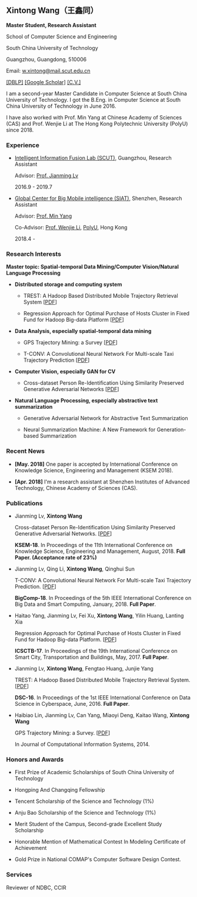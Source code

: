 ## Xintong Wang（王鑫同）

**Master Student, Research Assistant**

School of Computer Science and Engineering

South China University of Technology

Guangzhou, Guangdong, 510006

Email: w.xintong@mail.scut.edu.cn

[[DBLP]](http://dblp.org/pers/hd/w/Wang:Xintong) [[Google Scholar]](https://scholar.google.com/citations?user=xYfO9VEAAAAJ&hl=en) [[C.V.]](https://docs.google.com/viewer?a=v&pid=sites&srcid=ZGVmYXVsdGRvbWFpbnx4aW50b25naG9tZXxneDo1OGQwNjI3OGYxMjZkZDhl)

I am a second-year Master Candidate in Computer Science at South China University of Technology.  I got the B.Eng. in Computer Science at South China University of Technology in June 2016. 

I have also worked with Prof. Min Yang at Chinese Academy of Sciences (CAS)  and Prof. Wenjie Li at The Hong Kong Polytechnic University (PolyU) since 2018.

### Experience

- [Intelligent Information Fusion Lab (SCUT)](https://so-link.org/), Guangzhou, Research Assistant
  
  Advisor: [Prof. Jianming Lv](https://blog.so-link.org/team/jmlv.html)

  2016.9 - 2019.7

- [Global Center for Big Mobile intelligence (SIAT)](http://bmi.siat.ac.cn/), Shenzhen, Research Assistant

  Advisor: [Prof. Min Yang](http://minyang.me/)
  
  Co-Advisor: [Prof. Wenjie Li](http://www4.comp.polyu.edu.hk/~cswjli/), [PolyU](http://www.polyu.edu.hk/), Hong Kong

  2018.4 -  


### Research Interests

**Master topic: Spatial-temporal Data Mining/Computer Vision/Natural Language Processing**

- **Distributed storage and computing system**

    - TREST: A Hadoop Based Distributed Mobile Trajectory Retrieval System [[PDF](https://www.computer.org/csdl/proceedings/dsc/2016/1192/00/1192a341-abs.html)]

    - Regression Approach for Optimal Purchase of Hosts Cluster in Fixed Fund for Hadoop Big-data Platform [[PDF](http://waset.org/publications/10007684)]

- **Data Analysis, especially spatial-temporal data mining**

    - GPS Trajectory Mining: a Survey [[PDF](https://s3.amazonaws.com/academia.edu.documents/37472181/GPS_Trajectory_Mininga_Survey.pdf?AWSAccessKeyId=AKIAIWOWYYGZ2Y53UL3A&Expires=1529326425&Signature=7Pbfx1h5LtYl4BaSycfENTzx6Og%3D&response-content-disposition=inline%3B%20filename%3DGPS_Trajectory_Mining_a_Survey.pdf)]

    - T-CONV: A Convolutional Neural Network For Multi-scale Taxi Trajectory Prediction [[PDF](https://www.computer.org/csdl/proceedings/bigcomp/2018/3649/00/364901a082.pdf)]

- **Computer Vision, especially GAN for CV**

    - Cross-dataset Person Re-Identification Using Similarity Preserved Generative Adversarial Networks [[PDF](https://arxiv.org/abs/1806.04533)]


- **Natural Language Processing, especially abstractive text summarization**

    - Generative Adversarial Network for Abstractive Text Summarization 

    - Neural Summarization Machine: A New Framework for Generation-based Summarization


### Recent News

- **[May. 2018]** One paper is accepted by International Conference on Knowledge Science, Engineering and Management (KSEM 2018).

- **[Apr. 2018]** I'm a research assistant at Shenzhen Institutes of Advanced Technology, Chinese Academy of Sciences (CAS).

### Publications
- Jianming Lv, **Xintong Wang**
    
  Cross-dataset Person Re-Identification Using Similarity Preserved Generative Adversarial Networks. [[PDF](https://arxiv.org/abs/1806.04533)]

  **KSEM-18**. In Proceedings of the 11th International Conference on Knowledge Science, Engineering and Management, August, 2018. **Full Paper. (Acceptance rate of 23%)**

- Jianming Lv, Qing Li, **Xintong Wang**, Qinghui Sun

  T-CONV: A Convolutional Neural Network For Multi-scale Taxi Trajectory Prediction. [[PDF](https://www.computer.org/csdl/proceedings/bigcomp/2018/3649/00/364901a082.pdf)]
  
  **BigComp-18**. In Proceedings of the 5th IEEE International Conference on Big Data and Smart Computing, January, 2018. **Full Paper**. 
  
- Haitao Yang, Jianming Lv, Fei Xu, **Xintong Wang**, Yilin Huang, Lanting Xia
  
  Regression Approach for Optimal Purchase of Hosts Cluster in Fixed Fund for Hadoop Big-data Platform. [[PDF](http://waset.org/publications/10007684)]
          
  **ICSCTB-17**. In Proceedings of the 19th International Conference on Smart City, Transportation and Buildings, May, 2017. **Full Paper**.

- Jianming Lv, **Xintong Wang**, Fengtao Huang, Junjie Yang
  
  TREST: A Hadoop Based Distributed Mobile Trajectory Retrieval System. [[PDF](https://www.computer.org/csdl/proceedings/dsc/2016/1192/00/1192a341-abs.html)]
          
  **DSC-16**. In Proceedings of the 1st IEEE International Conference on Data Science in Cyberspace, June, 2016. **Full Paper**. 

- Haibiao Lin, Jianming Lv, Can Yang, Miaoyi Deng, Kaitao Wang, **Xintong Wang**
  
  GPS Trajectory Mining: a Survey.  [[PDF](https://s3.amazonaws.com/academia.edu.documents/37472181/GPS_Trajectory_Mininga_Survey.pdf?AWSAccessKeyId=AKIAIWOWYYGZ2Y53UL3A&Expires=1529326425&Signature=7Pbfx1h5LtYl4BaSycfENTzx6Og%3D&response-content-disposition=inline%3B%20filename%3DGPS_Trajectory_Mining_a_Survey.pdf)]

  In  Journal of Computational Information Systems, 2014. 

### Honors and Awards
 - First Prize of Academic Scholarships of South China University of Technology
 
 - Hongping And Changqing Fellowship
 
 - Tencent Scholarship of the Science and Technology (1%)
 
 - Anju Bao Scholarship of the Science and Technology (1%)
 
 - Merit Student of the Campus, Second-grade Excellent Study Scholarship
 
 - Honorable Mention of Mathematical Contest In Modeling Certificate of Achievement
 
 - Gold Prize in National COMAP's Computer Software Design Contest.
 
### Services
 Reviewer of NDBC, CCIR
